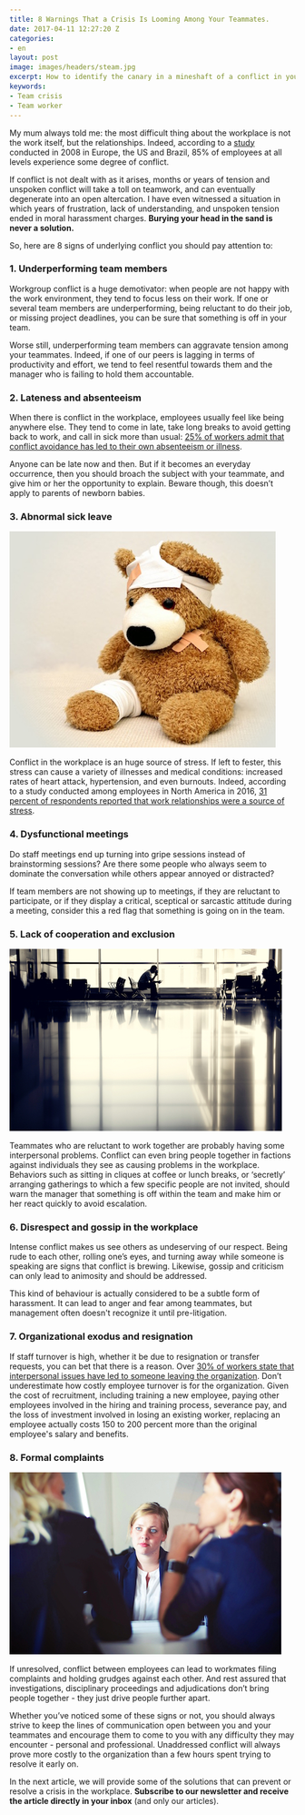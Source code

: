 ```yaml
---
title: 8 Warnings That a Crisis Is Looming Among Your Teammates.
date: 2017-04-11 12:27:20 Z
categories:
- en
layout: post
image: images/headers/steam.jpg
excerpt: How to identify the canary in a mineshaft of a conflict in your team!
keywords:
- Team crisis
- Team worker
---
```


My mum always told me: the most difficult thing about the workplace is not the work itself, but the relationships. Indeed, according to a [study](http://img.en25.com/Web/CPP/Conflict_report.pdf) conducted in 2008 in Europe, the US and Brazil, 85% of employees at all levels experience some degree of conflict.

If conflict is not dealt with as it arises, months or years of tension and unspoken conflict will take a toll on teamwork, and can eventually degenerate into an open altercation. I have even witnessed a situation in which years of frustration, lack of understanding, and unspoken tension ended in moral harassment charges. **Burying your head in the sand is never a solution.**

So, here are 8 signs of underlying conflict you should pay attention to:

### 1. Underperforming team members

Workgroup conflict is a huge demotivator: when people are not happy with the work environment, they tend to focus less on their work. If one or several team members are underperforming, being reluctant to do their job, or missing project deadlines, you can be sure that something is off in your team.

Worse still, underperforming team members can aggravate  tension among your teammates. Indeed, if one of our peers is lagging  in terms of productivity and effort, we tend to feel resentful towards them and the manager who is failing to hold them accountable.

### 2. Lateness and absenteeism

When there is conflict in the workplace, employees usually feel like being anywhere else. They tend to come in late, take long breaks to avoid getting back to work, and call in sick more than usual: [25% of workers admit that conflict avoidance has led to their own absenteeism or illness](https://www.entrepreneur.com/article/207196).

Anyone can be  late now and then. But if it becomes an everyday occurrence, then you should broach the subject with your teammate, and give  him or her the opportunity to explain. Beware though, this doesn’t apply to parents of newborn babies.

### 3. Abnormal sick leave

<img src="/images/posts/sick-leave.jpg">

Conflict in the workplace is an huge source of stress. If left to fester, this stress can cause a variety of illnesses and medical conditions: increased rates of heart attack, hypertension, and even burnouts. Indeed, according to a study conducted among employees in North America in 2016, [31 percent of respondents reported that work relationships were a source of stress](https://www.statista.com/statistics/315848/employee-stress-sources-at-work-in-north-america/).

### 4. Dysfunctional meetings

Do staff meetings end up turning into gripe sessions instead of brainstorming sessions? Are there some people who always seem to dominate the conversation while others appear annoyed or distracted?

If team members are not showing up to meetings, if they are reluctant to participate, or if they display a critical, sceptical or sarcastic attitude during a meeting, consider this a red flag that something is going on in the team.

### 5. Lack of cooperation and exclusion

<img src="/images/posts/exclusion.jpg">

Teammates who are reluctant to work together are probably having some interpersonal problems. Conflict can even bring people together in factions against individuals they see as causing problems in the workplace. Behaviors such as sitting in cliques at coffee or lunch breaks, or ‘secretly’ arranging gatherings to which a few specific people are not invited, should warn the manager that something is off within the team and make him or her react quickly to avoid escalation.

### 6. Disrespect and gossip in the workplace

Intense conflict makes us see others as undeserving of our respect. Being rude to each other, rolling one’s eyes, and turning away while someone is speaking are signs that conflict is brewing. Likewise, gossip and criticism can only lead to animosity and should be addressed.

This kind of behaviour is actually considered to be a  subtle form of harassment. It can lead to anger and fear among teammates, but management often doesn't recognize it until pre-litigation.

### 7. Organizational exodus and resignation

If staff turnover is high, whether it be due to  resignation or transfer requests, you can bet that there is a reason. Over [30% of workers state that interpersonal issues have led to someone leaving the organization](https://www.entrepreneur.com/article/207196). Don’t underestimate how costly employee turnover is for the organization. Given the cost of recruitment, including training a new employee, paying other employees involved in the hiring and training process, severance pay, and the loss of investment involved in losing an existing worker, replacing an employee actually costs  150 to 200 percent more than the original employee's salary and benefits.

### 8. Formal complaints

<img src="/images/posts/formal-complaint.jpg">

If unresolved, conflict between employees can lead to workmates  filing complaints and holding grudges  against each other. And rest assured that investigations, disciplinary proceedings and adjudications don’t bring people together - they just drive people further apart.

Whether you’ve noticed some of these signs or not, you should always strive to keep the lines of communication open between you and your teammates and encourage them to come to you with  any difficulty they may encounter - personal and professional. Unaddressed conflict will always prove more  costly to the organization than a few hours spent trying to resolve it early on.

In the next article, we will provide some of the solutions that can prevent or resolve a crisis in the workplace. **Subscribe to our newsletter and receive the article directly in your inbox** (and only our articles).


